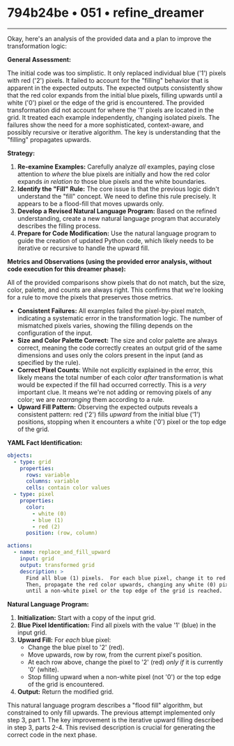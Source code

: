 # 794b24be • 051 • refine_dreamer

---
Okay, here's an analysis of the provided data and a plan to improve the transformation logic:

**General Assessment:**

The initial code was too simplistic. It only replaced individual blue ('1') pixels with red ('2') pixels. It failed to account for the "filling" behavior that is apparent in the expected outputs. The expected outputs consistently show that the red color expands from the initial blue pixels, filling upwards until a white ('0') pixel or the edge of the grid is encountered. The provided transformation did not account for where the '1' pixels are located in the grid. It treated each example independently, changing isolated pixels. The failures show the need for a more sophisticated, context-aware, and possibly recursive or iterative algorithm. The key is understanding that the "filling" propagates upwards.

**Strategy:**

1.  **Re-examine Examples:** Carefully analyze *all* examples, paying close attention to *where* the blue pixels are initially and how the red color expands *in relation to* those blue pixels and the white boundaries.
2.  **Identify the "Fill" Rule:** The core issue is that the previous logic didn't understand the "fill" concept. We need to define this rule precisely. It appears to be a flood-fill that moves upwards only.
3.  **Develop a Revised Natural Language Program:** Based on the refined understanding, create a new natural language program that accurately describes the filling process.
4.  **Prepare for Code Modification:** Use the natural language program to guide the creation of updated Python code, which likely needs to be iterative or recursive to handle the upward fill.

**Metrics and Observations (using the provided error analysis, without code execution for this dreamer phase):**

All of the provided comparisons show pixels that do not match, but the size,
color, palette, and counts are always right. This confirms that we're looking
for a rule to move the pixels that preserves those metrics.

*   **Consistent Failures:** All examples failed the pixel-by-pixel match, indicating a systematic error in the transformation logic. The number of mismatched pixels varies, showing the filling depends on the configuration of the input.
*   **Size and Color Palette Correct:** The size and color palette are always correct, meaning the code correctly creates an output grid of the same dimensions and uses only the colors present in the input (and as specified by the rule).
*   **Correct Pixel Counts**: While not explicitly explained in the error, this likely means the total number of each color *after* transformation is what would be expected if the fill had occurred correctly.  This is a *very* important clue. It means we're not adding or removing pixels of any color; we are *rearranging* them according to a rule.
*   **Upward Fill Pattern:** Observing the expected outputs reveals a consistent pattern: red ('2') fills *upward* from the initial blue ('1') positions, stopping when it encounters a white ('0') pixel or the top edge of the grid.

**YAML Fact Identification:**

```yaml
objects:
  - type: grid
    properties:
      rows: variable
      columns: variable
      cells: contain color values
  - type: pixel
    properties:
      color:
        - white (0)
        - blue (1)
        - red (2)
      position: (row, column)

actions:
  - name: replace_and_fill_upward
    input: grid
    output: transformed grid
    description: >
      Find all blue (1) pixels.  For each blue pixel, change it to red (2).
      Then, propagate the red color upwards, changing any white (0) pixels to red (2)
      until a non-white pixel or the top edge of the grid is reached.
```

**Natural Language Program:**

1.  **Initialization:** Start with a copy of the input grid.
2.  **Blue Pixel Identification:** Find all pixels with the value '1' (blue) in the input grid.
3.  **Upward Fill:** For *each* blue pixel:
    *   Change the blue pixel to '2' (red).
    *   Move upwards, row by row, from the current pixel's position.
    *   At each row above, change the pixel to '2' (red) *only if* it is currently '0' (white).
    *   Stop filling upward when a non-white pixel (not '0') or the top edge of the grid is encountered.
4. **Output:** Return the modified grid.

This natural language program describes a "flood fill" algorithm, but constrained to only fill upwards. The previous attempt implemented only step 3, part 1. The key improvement is the iterative upward filling described in step 3, parts 2-4. This revised description is crucial for generating the correct code in the next phase.

